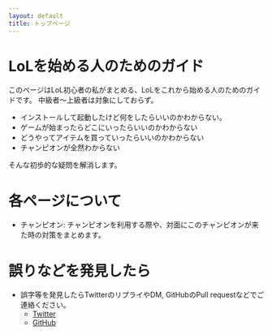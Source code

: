 ```yaml
---
layout: default
title: トップページ
---
```


# LoLを始める人のためのガイド

このページはLoL初心者の私がまとめる、LoLをこれから始める人のためのガイドです。
中級者〜上級者は対象にしておらず。

* インストールして起動したけど何をしたらいいのかわからない。
* ゲームが始まったらどこにいったらいいのかわからない
* どうやってアイテムを買っていったらいいのかわからない
* チャンピオンが全然わからない

そんな初歩的な疑問を解消します。


# 各ページについて

* チャンピオン: チャンピオンを利用する際や、対面にこのチャンピオンが来た時の対策をまとめます。


# 誤りなどを発見したら

* 誤字等を発見したらTwitterのリプライやDM, GitHubのPull requestなどでご連絡ください。
  * [Twitter](https://twitter.com/yoshiki_utakata)
  * [GitHub](https://github.com/yoshikyoto/LoLBeginnersGuide)
